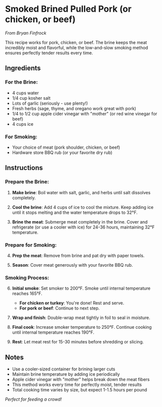 # Smoked Brined Pulled Pork (or chicken, or beef)
*From Bryan Finfrock*

This recipe works for pork, chicken, or beef. The brine keeps the meat incredibly moist and flavorful, while the low-and-slow smoking method ensures perfectly tender results every time.

## Ingredients

### For the Brine:
- 4 cups water
- 1/4 cup kosher salt
- Lots of garlic (seriously - use plenty!)
- Fresh herbs (sage, thyme, and oregano work great with pork)
- 1/4 to 1/2 cup apple cider vinegar with "mother" (or red wine vinegar for beef)
- 4 cups ice

### For Smoking:
- Your choice of meat (pork shoulder, chicken, or beef)
- Hardware store BBQ rub (or your favorite dry rub)

## Instructions

### Prepare the Brine:
1. **Make brine**: Boil water with salt, garlic, and herbs until salt dissolves completely.

2. **Cool the brine**: Add 4 cups of ice to cool the mixture. Keep adding ice until it stops melting and the water temperature drops to 32°F.

3. **Brine the meat**: Submerge meat completely in the brine. Cover and refrigerate (or use a cooler with ice) for 24-36 hours, maintaining 32°F temperature.

### Prepare for Smoking:
4. **Prep the meat**: Remove from brine and pat dry with paper towels.

5. **Season**: Cover meat generously with your favorite BBQ rub.

### Smoking Process:
6. **Initial smoke**: Set smoker to 200°F. Smoke until internal temperature reaches 165°F.
   - **For chicken or turkey**: You're done! Rest and serve.
   - **For pork or beef**: Continue to next step.

7. **Wrap and finish**: Double-wrap meat tightly in foil to seal in moisture.

8. **Final cook**: Increase smoker temperature to 250°F. Continue cooking until internal temperature reaches 190°F.

9. **Rest**: Let meat rest for 15-30 minutes before shredding or slicing.

## Notes

- Use a cooler-sized container for brining larger cuts
- Maintain brine temperature by adding ice periodically
- Apple cider vinegar with "mother" helps break down the meat fibers
- This method works every time for perfectly moist, tender results
- Total cooking time varies by size, but expect 1-1.5 hours per pound

*Perfect for feeding a crowd!*